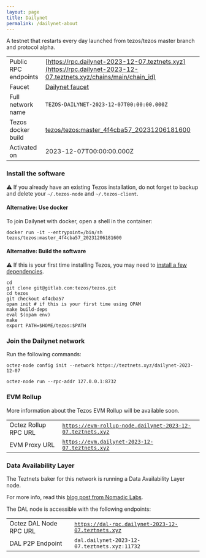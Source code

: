 ```yaml
---
layout: page
title: Dailynet
permalink: /dailynet-about
---
```


A testnet that restarts every day launched from tezos/tezos master branch and protocol alpha.

| | |
|-------|---------------------|
| Public RPC endpoints | [https://rpc.dailynet-2023-12-07.teztnets.xyz](https://rpc.dailynet-2023-12-07.teztnets.xyz/chains/main/chain_id)<br/> |
| Faucet | [Dailynet faucet](https://faucet.dailynet-2023-12-07.teztnets.xyz) |
| Full network name | `TEZOS-DAILYNET-2023-12-07T00:00:00.000Z` |
| Tezos docker build | [tezos/tezos:master_4f4cba57_20231206181600](https://hub.docker.com/r/tezos/tezos/tags?page=1&ordering=last_updated&name=master_4f4cba57_20231206181600) |
| Activated on | 2023-12-07T00:00:00.000Z |





### Install the software

⚠️  If you already have an existing Tezos installation, do not forget to backup and delete your `~/.tezos-node` and `~/.tezos-client`.



#### Alternative: Use docker

To join Dailynet with docker, open a shell in the container:

```
docker run -it --entrypoint=/bin/sh tezos/tezos:master_4f4cba57_20231206181600
```

#### Alternative: Build the software

⚠️  If this is your first time installing Tezos, you may need to [install a few dependencies](https://tezos.gitlab.io/introduction/howtoget.html#setting-up-the-development-environment-from-scratch).

```
cd
git clone git@gitlab.com:tezos/tezos.git
cd tezos
git checkout 4f4cba57
opam init # if this is your first time using OPAM
make build-deps
eval $(opam env)
make
export PATH=$HOME/tezos:$PATH
```

### Join the Dailynet network

Run the following commands:

```
octez-node config init --network https://teztnets.xyz/dailynet-2023-12-07

octez-node run --rpc-addr 127.0.0.1:8732
```


### EVM Rollup

More information about the Tezos EVM Rollup will be available soon.

| | |
|-------|---------------------|
| Octez Rollup RPC URL | [`https://evm-rollup-node.dailynet-2023-12-07.teztnets.xyz`](https://evm-rollup-node.dailynet-2023-12-07.teztnets.xyz/global/block/head) |
| EVM Proxy URL | [`https://evm.dailynet-2023-12-07.teztnets.xyz`](https://evm.dailynet-2023-12-07.teztnets.xyz) |




### Data Availability Layer

The Teztnets baker for this network is running a Data Availability Layer node.

For more info, read this [blog post from Nomadic Labs](https://research-development.nomadic-labs.com/data-availability-layer-tezos.html).

The DAL node is accessible with the following endpoints:

| | |
|-------|---------------------|
| Octez DAL Node RPC URL | [`https://dal-rpc.dailynet-2023-12-07.teztnets.xyz`](https://dal-rpc.dailynet-2023-12-07.teztnets.xyz) |
| DAL P2P Endpoint | `dal.dailynet-2023-12-07.teztnets.xyz:11732` |





